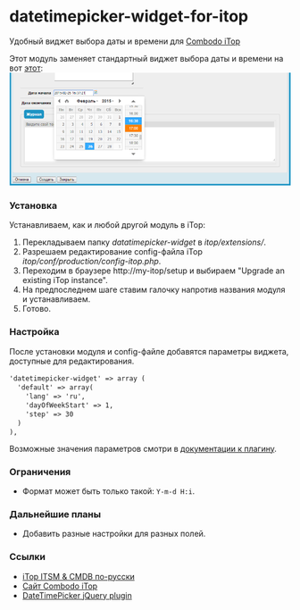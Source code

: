 datetimepicker-widget-for-itop
==============================
Удобный виджет выбора даты и времени для [Combodo iTop](http://combodo.com/itop)


Этот модуль заменяет стандартный виджет выбора даты и времени на вот [этот](https://github.com/xdan/datetimepicker):
![Date And Time Picker Widger for Combodo iTop](datetimepicker-widget/doc/datetimepicker-widget.png)

### Установка
Устанавливаем, как и любой другой модуль в iTop:
 1. Перекладываем папку *datatimepicker-widget* в *itop/extensions/*.
 2. Разрешаем редактирование config-файла iTop *itop/conf/production/config-itop.php*.
 3. Переходим в браузере http://my-itop/setup и выбираем "Upgrade an existing iTop instance".
 4. На предпоследнем шаге ставим галочку напротив названия модуля и устанавливаем.
 5. Готово.

### Настройка
После установки модуля и config-файле добавятся параметры виджета, доступные для редактирования.
```
'datetimepicker-widget' => array (
  'default' => array(
    'lang' => 'ru',
    'dayOfWeekStart' => 1,
    'step' => 30
  )
),
```
Возможные значения параметров смотри в [документации к плагину](http://xdsoft.net/jqplugins/datetimepicker/).

### Ограничения
- Формат может быть только такой: `Y-m-d H:i`.

### Дальнейшие планы
- Добавить разные настройки для разных полей.

### Ссылки
- [iTop ITSM & CMDB по-русски](http://community.itop-itsm.ru)
- [Сайт Combodo iTop](http://www.combodo.com/itop)
- [DateTimePicker jQuery plugin](http://xdsoft.net/jqplugins/datetimepicker/)
